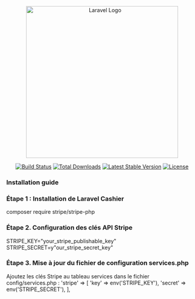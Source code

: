 <p align="center"><a href="https://laravel.com" target="_blank"><img src="https://raw.githubusercontent.com/laravel/art/master/logo-lockup/5%20SVG/2%20CMYK/1%20Full%20Color/laravel-logolockup-cmyk-red.svg" width="400" alt="Laravel Logo"></a></p>

<p align="center">
<a href="https://github.com/laravel/framework/actions"><img src="https://github.com/laravel/framework/workflows/tests/badge.svg" alt="Build Status"></a>
<a href="https://packagist.org/packages/laravel/framework"><img src="https://img.shields.io/packagist/dt/laravel/framework" alt="Total Downloads"></a>
<a href="https://packagist.org/packages/laravel/framework"><img src="https://img.shields.io/packagist/v/laravel/framework" alt="Latest Stable Version"></a>
<a href="https://packagist.org/packages/laravel/framework"><img src="https://img.shields.io/packagist/l/laravel/framework" alt="License"></a>
</p>

### Installation guide

### Étape 1 : Installation de Laravel Cashier
composer require stripe/stripe-php

### Étape 2. Configuration des clés API Stripe
STRIPE_KEY="your_stripe_publishable_key"
STRIPE_SECRET=y"our_stripe_secret_key"

### Étape 3. Mise à jour du fichier de configuration services.php
Ajoutez les clés Stripe au tableau services dans le fichier config/services.php :
'stripe' => [
    'key' => env('STRIPE_KEY'),
    'secret' => env('STRIPE_SECRET'),
],
